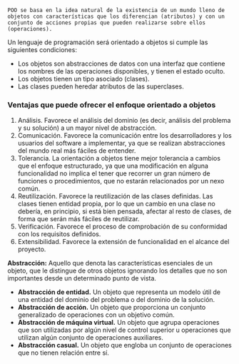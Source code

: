 ```
POO se basa en la idea natural de la existencia de un mundo lleno de objetos con características que los diferencian (atributos) y con un conjunto de acciones propias que pueden realizarse sobre ellos (operaciones).
```

Un lenguaje de programación será orientado a objetos si cumple las siguientes condiciones:

- Los objetos son abstracciones de datos con una interfaz que contiene los nombres de las operaciones disponibles, y tienen el estado oculto.
- Los objetos tienen un tipo asociado (clases).
- Las clases pueden heredar atributos de las superclases.

### Ventajas que puede ofrecer el enfoque orientado a objetos

1. Análisis. Favorece el análisis del dominio (es decir, análisis del problema y su solución) a un mayor nivel de abstracción.
2. Comunicación. Favorece la comunicación entre los desarrolladores y los usuarios del software a implementar, ya que se realizan abstracciones del mundo real más fáciles de entender.
3. Tolerancia. La orientación a objetos tiene mejor tolerancia a cambios que el enfoque estructurado, ya que una modificación en alguna funcionalidad no implica el tener que recorrer un gran número de funciones o procedimientos, que no estarán relacionados por un nexo común.
4. Reutilización. Favorece la reutilización de las clases definidas. Las clases tienen entidad propia, por lo que un cambio en una clase no debería, en principio, si está bien pensada, afectar al resto de clases, de forma que serán más fáciles de reutilizar.
5. Verificación. Favorece el proceso de comprobación de su conformidad con los requisitos definidos.
6. Extensibilidad. Favorece la extensión de funcionalidad en el alcance del proyecto.

**Abstracción:** Aquello que denota las características esenciales de un objeto, que le distingue de otros objetos ignorando los detalles que no son importantes desde un determinado punto de vista.

- **Abstracción de entidad.** Un objeto que representa un modelo útil de una entidad del dominio del problema o del dominio de la solución.
- **Abstracción de acción.** Un objeto que proporciona un conjunto generalizado de operaciones con un objetivo común.
- **Abstracción de máquina virtual.** Un objeto que agrupa operaciones que son utilizadas por algún nivel de control superior u operaciones que utilizan algún conjunto de operaciones auxiliares.
- **Abstracción casual.** Un objeto que engloba un conjunto de operaciones que no tienen relación entre sí.